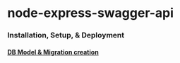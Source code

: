 # node-express-swagger-api


### Installation, Setup, & Deployment
#### [DB Model & Migration creation](./db/README.md)
